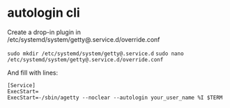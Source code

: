 # autologin cli

Create a drop-in plugin in /etc/systemd/system/getty@.service.d/override.conf

```sudo mkdir /etc/systemd/system/getty@.service.d```
```sudo nano /etc/systemd/system/getty@.service.d/override.conf```

And fill with lines:

```
[Service]
ExecStart=
ExecStart=-/sbin/agetty --noclear --autologin your_user_name %I $TERM
```

